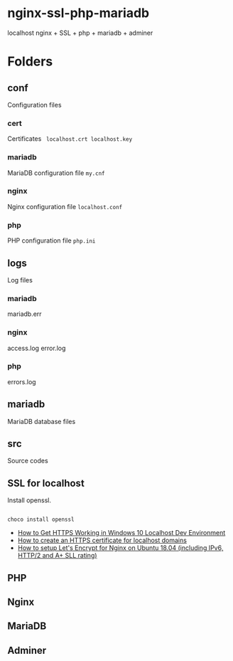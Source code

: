# nginx-ssl-php-mariadb
localhost nginx + SSL + php + mariadb + adminer

# Folders
## conf
Configuration files

### cert
Certificates
<code>
localhost.crt
localhost.key
</code>

### mariadb
MariaDB configuration file
<code>my.cnf</code>

### nginx
Nginx configuration file
<code>localhost.conf</code>

### php
PHP configuration file
<code>php.ini</code>

## logs
Log files
### mariadb
mariadb.err 
### nginx
access.log
error.log
### php
errors.log
## mariadb
MariaDB database files
## src
Source codes

## SSL for localhost

Install openssl.

<code lang='bash'>
choco install openssl
</code>

- [How to Get HTTPS Working in Windows 10 Localhost Dev Environment](https://zeropointdevelopment.com/how-to-get-https-working-in-windows-10-localhost-dev-environment/)
- [How to create an HTTPS certificate for localhost domains](https://gist.github.com/cecilemuller/9492b848eb8fe46d462abeb26656c4f8)
- [How to setup Let's Encrypt for Nginx on Ubuntu 18.04 (including IPv6, HTTP/2 and A+ SLL rating)](https://gist.github.com/cecilemuller/a26737699a7e70a7093d4dc115915de8)

## PHP

## Nginx

## MariaDB

## Adminer